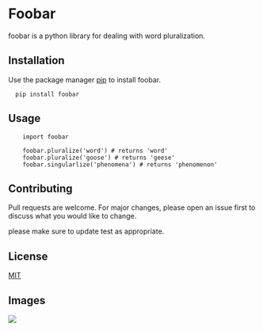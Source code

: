 # Foobar
foobar is a python library for dealing with word pluralization.

## Installation
Use the package manager [pip]() to install foobar.

  ```
    pip install foobar
  ```

## Usage 
```
    import foobar

    foobar.pluralize('word') # returns 'word'
    foobar.pluralize('goose') # returns 'geese'
    foobar.singularlize('phenomena') # returns 'phenomenon'
```

## Contributing
Pull requests are welcome. For major changes, please open an issue first to discuss what you would like to change.


please make sure to update test as appropriate.

## License
[MIT](MIThttps://www.mit.edu)

## Images
![](Foobar.png)


